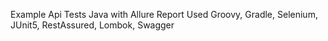 Example Api Tests Java with Allure Report
Used Groovy, Gradle, Selenium, JUnit5, RestAssured, Lombok, Swagger 
